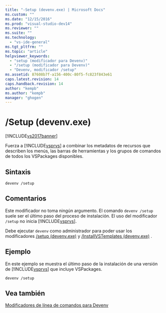 ```yaml
---
title: "-Setup (devenv.exe) | Microsoft Docs"
ms.custom: ""
ms.date: "12/15/2016"
ms.prod: "visual-studio-dev14"
ms.reviewer: ""
ms.suite: ""
ms.technology: 
  - "vs-ide-general"
ms.tgt_pltfrm: ""
ms.topic: "article"
helpviewer_keywords: 
  - "setup (modificador para Devenv)"
  - "/setup (modificador para Devenv)"
  - "Devenv, modificador /setup"
ms.assetid: 87608b7f-a156-400c-80f5-fc823f843e61
caps.latest.revision: 14
caps.handback.revision: 14
author: "kempb"
ms.author: "kempb"
manager: "ghogen"
---
```

# /Setup (devenv.exe)
[!INCLUDE[vs2017banner](../../code-quality/includes/vs2017banner.md)]

Fuerza a [!INCLUDE[vsprvs](../../code-quality/includes/vsprvs_md.md)] a combinar los metadatos de recursos que describen los menús, las barras de herramientas y los grupos de comandos de todos los VSPackages disponibles.  
  
## <a name="syntax"></a>Sintaxis  
  
```  
devenv /setup  
```  
  
## <a name="remarks"></a>Comentarios  
 Este modificador no toma ningún argumento. El comando `devenv /setup` suele ser el último paso del proceso de instalación. El uso del modificador `/setup` no inicia [!INCLUDE[vsprvs](../../code-quality/includes/vsprvs_md.md)].  
  
 Debe ejecutar `devenv` como administrador para poder usar los modificadores [/setup (devenv.exe)](../../ide/reference/setup-devenv-exe.md) y [/InstallVSTemplates (devenv.exe)](../../ide/reference/installvstemplates-devenv-exe.md) .  
  
## <a name="example"></a>Ejemplo  
 En este ejemplo se muestra el último paso de la instalación de una versión de [!INCLUDE[vsprvs](../../code-quality/includes/vsprvs_md.md)] que incluye VSPackages.  
  
```  
devenv /setup  
```  
  
## <a name="see-also"></a>Vea también  
 [Modificadores de línea de comandos para Devenv](../../ide/reference/devenv-command-line-switches.md)